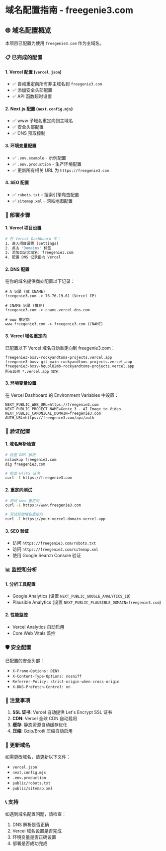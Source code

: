 # 域名配置指南 - freegenie3.com

## 🌐 域名配置概览

本项目已配置为使用 `freegenie3.com` 作为主域名。

### 📋 已完成的配置

#### 1. Vercel 配置 (`vercel.json`)
- ✅ 自动重定向所有非主域名到 `freegenie3.com`
- ✅ 添加安全头部配置
- ✅ API 函数超时设置

#### 2. Next.js 配置 (`next.config.mjs`)
- ✅ www 子域名重定向到主域名
- ✅ 安全头部配置
- ✅ DNS 预取控制

#### 3. 环境变量配置
- ✅ `.env.example` - 示例配置
- ✅ `.env.production` - 生产环境配置
- ✅ 更新所有相关 URL 为 `https://freegenie3.com`

#### 4. SEO 配置
- ✅ `robots.txt` - 搜索引擎爬虫配置
- ✅ `sitemap.xml` - 网站地图配置

### 🚀 部署步骤

#### 1. Vercel 项目设置
```bash
# 在 Vercel Dashboard 中：
1. 进入项目设置 (Settings)
2. 点击 "Domains" 标签
3. 添加自定义域名: freegenie3.com
4. 配置 DNS 记录指向 Vercel
```

#### 2. DNS 配置
在你的域名提供商处配置以下记录：

```dns
# A 记录 (或 CNAME)
freegenie3.com -> 76.76.19.61 (Vercel IP)

# CNAME 记录 (推荐)
freegenie3.com -> cname.vercel-dns.com

# www 重定向
www.freegenie3.com -> freegenie3.com (CNAME)
```

#### 3. Vercel 域名重定向
已配置以下 Vercel 域名自动重定向到 freegenie3.com：

```
freegenie3-bxsv-rockyandtoms-projects.vercel.app
freegenie3-bxsv-git-main-rockyandtoms-projects.vercel.app
freegenie3-bxsv-hqupl82mb-rockyandtoms-projects.vercel.app
所有其他 *.vercel.app 域名
```

#### 3. 环境变量设置
在 Vercel Dashboard 的 Environment Variables 中设置：

```env
NEXT_PUBLIC_WEB_URL=https://freegenie3.com
NEXT_PUBLIC_PROJECT_NAME=Genie 3 - AI Image to Video
NEXT_PUBLIC_CANONICAL_DOMAIN=freegenie3.com
AUTH_URL=https://freegenie3.com/api/auth
```

### 🔧 验证配置

#### 1. 域名解析检查
```bash
# 检查 DNS 解析
nslookup freegenie3.com
dig freegenie3.com

# 检查 HTTPS 证书
curl -I https://freegenie3.com
```

#### 2. 重定向测试
```bash
# 测试 www 重定向
curl -I https://www.freegenie3.com

# 测试其他域名重定向
curl -I https://your-vercel-domain.vercel.app
```

#### 3. SEO 验证
- 访问 `https://freegenie3.com/robots.txt`
- 访问 `https://freegenie3.com/sitemap.xml`
- 使用 Google Search Console 验证

### 📊 监控和分析

#### 1. 分析工具配置
- Google Analytics (设置 `NEXT_PUBLIC_GOOGLE_ANALYTICS_ID`)
- Plausible Analytics (设置 `NEXT_PUBLIC_PLAUSIBLE_DOMAIN=freegenie3.com`)

#### 2. 性能监控
- Vercel Analytics 自动启用
- Core Web Vitals 监控

### 🛡️ 安全配置

已配置的安全头部：
- `X-Frame-Options: DENY`
- `X-Content-Type-Options: nosniff`
- `Referrer-Policy: strict-origin-when-cross-origin`
- `X-DNS-Prefetch-Control: on`

### 📝 注意事项

1. **SSL 证书**: Vercel 自动提供 Let's Encrypt SSL 证书
2. **CDN**: Vercel 全球 CDN 自动启用
3. **缓存**: 静态资源自动缓存优化
4. **压缩**: Gzip/Brotli 压缩自动启用

### 🔄 更新域名

如需更改域名，请更新以下文件：
- `vercel.json`
- `next.config.mjs`
- `.env.production`
- `public/robots.txt`
- `public/sitemap.xml`

### 📞 支持

如遇到域名配置问题，请检查：
1. DNS 解析是否正确
2. Vercel 域名设置是否完成
3. 环境变量是否正确设置
4. 部署是否成功完成